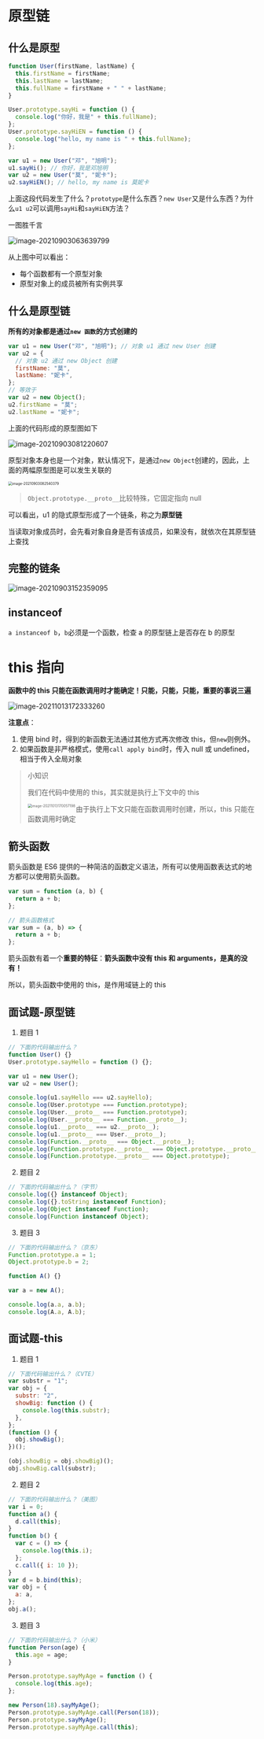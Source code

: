 # 原型链

## 什么是原型

```js
function User(firstName, lastName) {
  this.firstName = firstName;
  this.lastName = lastName;
  this.fullName = firstName + " " + lastName;
}

User.prototype.sayHi = function () {
  console.log("你好，我是" + this.fullName);
};
User.prototype.sayHiEN = function () {
  console.log("hello, my name is " + this.fullName);
};

var u1 = new User("邓", "旭明");
u1.sayHi(); // 你好，我是邓旭明
var u2 = new User("莫", "妮卡");
u2.sayHiEN(); // hello, my name is 莫妮卡
```

上面这段代码发生了什么？`prototype`是什么东西？`new User`又是什么东西？为什么`u1 u2`可以调用`sayHi`和`sayHiEN`方法？

一图胜千言

![image-20210903063639799](https://qwq9527.gitee.io/resource/imgs/20210903063639.png)

从上图中可以看出：

- 每个函数都有一个原型对象
- 原型对象上的成员被所有实例共享

## 什么是原型链

**所有的对象都是通过`new 函数`的方式创建的**

```js
var u1 = new User("邓", "旭明"); // 对象 u1 通过 new User 创建
var u2 = {
  // 对象 u2 通过 new Object 创建
  firstName: "莫",
  lastName: "妮卡",
};
// 等效于
var u2 = new Object();
u2.firstName = "莫";
u2.lastName = "妮卡";
```

上面的代码形成的原型图如下

![image-20210903081220607](https://qwq9527.gitee.io/resource/imgs/20210903081220.png)

原型对象本身也是一个对象，默认情况下，是通过`new Object`创建的，因此，上面的两幅原型图是可以发生关联的

<img src="https://qwq9527.gitee.io/resource/imgs/20210903082540.png" alt="image-20210903082540379" style="zoom:50%;" />

> `Object.prototype.__proto__`比较特殊，它固定指向 null

可以看出，u1 的隐式原型形成了一个链条，称之为**原型链**

当读取对象成员时，会先看对象自身是否有该成员，如果没有，就依次在其原型链上查找

## 完整的链条

![image-20210903152359095](https://qwq9527.gitee.io/resource/imgs/20210903152359.png)

## instanceof

`a instanceof b`，`b`必须是一个函数，检查 a 的原型链上是否存在 b 的原型

# this 指向

**函数中的 this 只能在函数调用时才能确定！只能，只能，只能，重要的事说三遍**

![image-20211013172333260](https://qwq9527.gitee.io/resource/imgs/20211013172333.png)

**注意点**：

1. 使用 bind 时，得到的新函数无法通过其他方式再次修改 this，但`new`则例外。
2. 如果函数是非严格模式，使用`call apply bind`时，传入 null 或 undefined，相当于传入全局对象

> 小知识
>
> 我们在代码中使用的 this，其实就是执行上下文中的 this
>
> <img src="https://qwq9527.gitee.io/resource/imgs/20211013170057.png" alt="image-20211013170057198" style="zoom:50%;" align="left" />
>
> 由于执行上下文只能在函数调用时创建，所以，this 只能在函数调用时确定

## 箭头函数

箭头函数是 ES6 提供的一种简洁的函数定义语法，所有可以使用函数表达式的地方都可以使用箭头函数。

```js
var sum = function (a, b) {
  return a + b;
};

// 箭头函数格式
var sum = (a, b) => {
  return a + b;
};
```

箭头函数有着一个**重要的特征**：**箭头函数中没有 this 和 arguments，是真的没有！**

所以，箭头函数中使用的 this，是作用域链上的 this

## 面试题-原型链

1. 题目 1

```js
// 下面的代码输出什么？
function User() {}
User.prototype.sayHello = function () {};

var u1 = new User();
var u2 = new User();

console.log(u1.sayHello === u2.sayHello);
console.log(User.prototype === Function.prototype);
console.log(User.__proto__ === Function.prototype);
console.log(User.__proto__ === Function.__proto__);
console.log(u1.__proto__ === u2.__proto__);
console.log(u1.__proto__ === User.__proto__);
console.log(Function.__proto__ === Object.__proto__);
console.log(Function.prototype.__proto__ === Object.prototype.__proto__);
console.log(Function.prototype.__proto__ === Object.prototype);
```

2. 题目 2

```js
// 下面的代码输出什么？（字节）
console.log({} instanceof Object);
console.log({}.toString instanceof Function);
console.log(Object instanceof Function);
console.log(Function instanceof Object);
```

3. 题目 3

```js
// 下面的代码输出什么？（京东）
Function.prototype.a = 1;
Object.prototype.b = 2;

function A() {}

var a = new A();

console.log(a.a, a.b);
console.log(A.a, A.b);
```

## 面试题-this

1. 题目 1

```js
// 下面代码输出什么？（CVTE）
var substr = "1";
var obj = {
  substr: "2",
  showBig: function () {
    console.log(this.substr);
  },
};
(function () {
  obj.showBig();
})();

(obj.showBig = obj.showBig)();
obj.showBig.call(substr);
```

2. 题目 2

```js
// 下面的代码输出什么？（美图）
var i = 0;
function a() {
  d.call(this);
}
function b() {
  var c = () => {
    console.log(this.i);
  };
  c.call({ i: 10 });
}
var d = b.bind(this);
var obj = {
  a: a,
};
obj.a();
```

3. 题目 3

```js
// 下面的代码输出什么？（小米）
function Person(age) {
  this.age = age;
}

Person.prototype.sayMyAge = function () {
  console.log(this.age);
};

new Person(18).sayMyAge();
Person.prototype.sayMyAge.call(Person(18));
Person.prototype.sayMyAge();
Person.prototype.sayMyAge.call(this);
```
